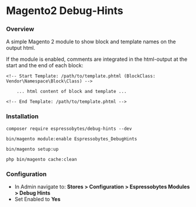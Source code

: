 # Magento2 Debug-Hints

### Overview

A simple Magento 2 module to show block and template names on the output html.

If the module is enabled, comments are integrated in the html-output at the start and the end of each block:

    <!-- Start Template: /path/to/template.phtml (BlockClass: Vendor\Namespace\Block\Class) -->

        ... html content of block and template ...

    <!-- End Template: /path/to/template.phtml -->

### Installation

    composer require espressobytes/debug-hints --dev

    bin/magento module:enable Espressobytes_DebugHints

    bin/magento setup:up

    php bin/magento cache:clean

### Configuration

- In Admin navigate to: **Stores > Configuration > Espressobytes Modules > Debug Hints**
- Set Enabled to **Yes**


